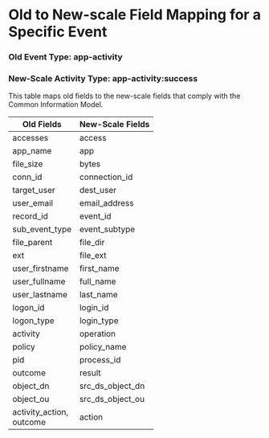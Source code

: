 Old to New-scale Field Mapping for a Specific Event
===================================================

### Old Event Type: app-activity
### New-Scale Activity Type: app-activity:success

This table maps old fields to the new-scale fields that comply with the Common Information Model.

| Old Fields                  | New-Scale Fields |
| --------------------------- | ---------------- |
| accesses                    | access           |
| app_name                    | app              |
| file_size                   | bytes            |
| conn_id                     | connection_id    |
| target_user                 | dest_user        |
| user_email                  | email_address    |
| record_id                   | event_id         |
| sub_event_type              | event_subtype    |
| file_parent                 | file_dir         |
| ext                         | file_ext         |
| user_firstname              | first_name       |
| user_fullname               | full_name        |
| user_lastname               | last_name        |
| logon_id                    | login_id         |
| logon_type                  | login_type       |
| activity                    | operation        |
| policy                      | policy_name      |
| pid                         | process_id       |
| outcome                     | result           |
| object_dn                   | src_ds_object_dn |
| object_ou                   | src_ds_object_ou |
| activity_action,<br>outcome | action           |